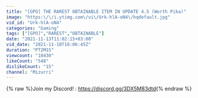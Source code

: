 ```yaml
---
title: "[GPO] THE RAREST OBTAINABLE ITEM IN UPDATE 4.5 (Worth Pika)"
image: "https:\/\/i.ytimg.com\/vi\/Urk-hlA-oN4\/hqdefault.jpg"
vid_id: "Urk-hlA-oN4"
categories: "Gaming"
tags: ["[GPO]","RAREST","OBTAINABLE"]
date: "2021-11-13T11:02:15+03:00"
vid_date: "2021-11-10T16:06:45Z"
duration: "PT2M1S"
viewcount: "18430"
likeCount: "548"
dislikeCount: "15"
channel: "Mizurri"
---
```

{% raw %}Join my Discord! : <a rel="nofollow" target="blank" href="https://discord.gg/3DX5M83dtd">https://discord.gg/3DX5M83dtd</a>{% endraw %}
